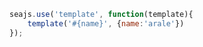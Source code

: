 
````javascript
seajs.use('template', function(template){
    template('#{name}', {name:'arale'})
});
````
